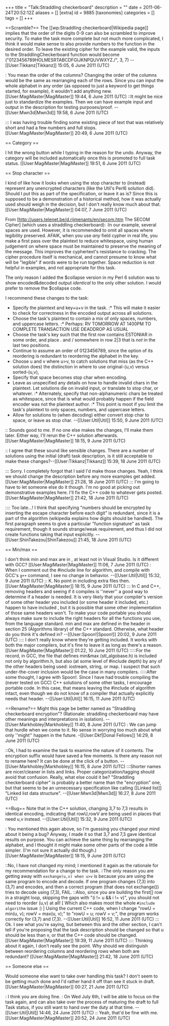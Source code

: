 +++
title = "Talk:Straddling checkerboard"
description = ""
date = 2011-06-24T20:52:12Z
aliases = []
[extra]
id = 9885
[taxonomies]
categories = []
tags = []
+++

==Scramble?==
The [[wp:Straddling checkerboard|Wikipedia page]] implies that the order of the digits 0-9 can also be scrambled to improve security. To make the task more complete but not much more complicated, I think it would make sense to also provide numbers to the function in the desired order. To leave the existing cipher for the example valid, the inputs to the StraddlingCheckerboard function would become ("0123456789HOLMESRTABCDFGIJKNPQUVWXYZ./", 3, 7) --[[User:Tikkanz|Tikkanz]] 15:05, 6 June 2011 (UTC)

: You mean the order of the columns? Changing the order of the columns would be the same as rearranging each of the rows. Since you can input the whole alphabet in any order (as opposed to just a keyword to get things started, for example), it wouldn't add anything new. [[User:MagiMaster|MagiMaster]] 19:44, 6 June 2011 (UTC)
::It might be nice just to standardize the examples. Then we can have example input and output in the description for testing purposes/proof. --[[User:Mwn3d|Mwn3d]] 19:58, 6 June 2011 (UTC)

::: I was having trouble finding some existing piece of text that was relatively short and had a few numbers and full stops. [[User:MagiMaster|MagiMaster]] 20:49, 6 June 2011 (UTC)

== Category ==

I hit the wrong button while I typing in the reason for the undo. Anyway, the category will be included automatically once this is promoted to full task status. [[User:MagiMaster|MagiMaster]] 19:51, 6 June 2011 (UTC)

== Stop character ==

I kind of like how it looks when using the stop character to (instead) represent any unencrypted characters (like the Util's Perl6 solution did). Should I put this as part of the specification, or leave it as is? Since this is supposed to be a demonstration of a historical method, how it was actually used should weigh in the decision, but I don't really know much about that. [[User:MagiMaster|MagiMaster]] 04:07, 7 June 2011 (UTC)

From [http://users.telenet.be/d.rijmenants/en/secom.htm The SECOM Cipher] (which uses a straddling checkerboard):
:In our example, several spaces are used. However, it is recommended to omit all spaces where legibility preserved.
AFAIK, when you use *any* field cypher in real life, you make a first pass over the plaintext to reduce whitespace, using human judgement on where space must be maintained to preserve the meaning of the message. This improves the cyphertext's resistance to cracking. The cipher procedure itself is mechanical, and cannot presume to know what will be "legible" if words were to be run together. Space reduction is not helpful in examples, and not appropriate for this task.

The only reason I added the $collapse version in my Perl 6 solution was to show encoded&decoded output *identical* to the only other solution. I would prefer to remove the $collapse code.

I recommend these changes to the task:
* Specify the plaintext and key+u+v in the task.
:* This will make it easier to check for correctness in the encoded output across all solutions.
* Choose the task's plaintext to contain a mix of only spaces, numbers, and uppercase letters.
:* Perhaps: RV TOMORROW AT 1400PM TO COMPLETE TRANSACTION USE DEADDROP AS USUAL
* Choose the task's key such that the first row contains ESTONIAR in some order, and place . and / somewhere in row 2|3 that is *not* in the last two positions.
* Continue to assume an order of 0123456789, since the option of its reordering is redundant to reordering the alphabet in the key.
* Choose u and v where u>v, to catch solutions that miss (as the C++ solution does) the distinction in where to use original-(u,v) versus sorted-(u,v),
* Specify that space becomes stop char when encoding.
* Leave as unspecified any details on how to handle invalid chars in the plaintext. Let solutions die on invalid input, or translate to stop char, or whatever.
:* Alternately, specify that non-alphanumeric chars be treated as whitespace, since that is what would probably happen if the field encoder was not the plaintext author.
:* This point is moot if you limit the task's plaintext to only spaces, numbers, and uppercase letters.
* Allow for solutions to (when decoding) either convert stop char to space, or leave as stop char.
--[[User:Util|Util]] 15:50, 9 June 2011 (UTC)

:: Sounds good to me. If no one else makes the changes, I'll make them later. Either way, I'll rerun the C++ solution afterwards. [[User:MagiMaster|MagiMaster]] 18:15, 9 June 2011 (UTC)

:: I agree that these sound like sensible changes. There are a number of solutions using the initial (draft) task description, is it still acceptable to make these changes?--[[User:Tikkanz|Tikkanz]] 15:39, 18 June 2011 (UTC)

::: Sorry. I completely forgot that I said I'd make those changes. Yeah, I think we should change the description before any more examples get added. [[User:MagiMaster|MagiMaster]] 21:28, 18 June 2011 (UTC)
::: I'm going to have to let someone else do it though. I'm no good at picking out demonstrative examples here. I'll fix the C++ code to whatever gets posted. [[User:MagiMaster|MagiMaster]] 21:42, 18 June 2011 (UTC)

:::: Too late...! I think that specifying "numbers should be encrypted by inserting the escape character before each digit" is redundant, since it is a part of the algorithm (wikipedia explains how digits should be handled). The first paragraph seems to give a particular "function signature" as task requirement, though it sounds strange/weak requirement, and thus I did not create functions taking that input explicitly. --[[User:ShinTakezou|ShinTakezou]] 21:45, 18 June 2011 (UTC)

== Min/max ==

I don't think min and max are in <algorithm>, at least not in Visual Studio. Is it different with GCC? [[User:MagiMaster|MagiMaster]] 11:06, 7 June 2011 (UTC)
: When I comment out the #include line for algorithm, and compile with GCC's `g++` command, I see no change in behavior. --[[User:Util|Util]] 15:32, 9 June 2011 (UTC)
:: K. No point in including extra files then. [[User:MagiMaster|MagiMaster]] 18:15, 9 June 2011 (UTC)
::: In C and C++, removing headers and seeing if it compiles is ''never'' a good way to determine if a header is needed. It is very likely that your compiler's version of some other header you included (or some header it included, etc.) happen to have included <algorithm>, but it is possible that some other implementation of those same headers won't. To make your code portable you should always make sure to include the right headers for all the functions you use, from the language standard. min and max are defined in the <algorithm> header in section 25 (Algorithms library) of the C++ standard. Otherwise, what header do you think it's defined in? --[[User:Spoon!|Spoon!]] 20:02, 9 June 2011 (UTC)
:::: I don't really know where they're getting included. It works with both the major compilers, but it's fine to leave it as long as there's a reason. [[User:MagiMaster|MagiMaster]] 01:22, 10 June 2011 (UTC)
:::::For the record, in GCC, the file that defines min&max (stl_algobase.h) is included not only by algorithm.h, but also (at some level of #include depth) by any of the other headers being used: iostream, string, or map. I suspect that such under-the-cover inclusion would be the case in many compilers.
:::::After some thought, I agree with Spoon!. Since I have had trouble compiling the (never tested on GCC) C++ solutions of some other tasks, I encourage portable code. In this case, that means leaving the #include of algorithm intact, even though we do not know of a compiler that actually explicitly needs that header. --[[User:Util|Util]] 16:15, 11 June 2011 (UTC)

==Rename?==
Might this page be better named as "Straddling checkerboard encryption"? (Rationale: straddling checkerboard may have other meanings and interpretations in isolation). --[[User:Markhobley|Markhobley]] 11:40, 8 June 2011 (UTC)
: We can jump that hurdle when we come to it. No sense in worrying too much about what only ''might'' happen in the future. –[[User:Dkf|Donal Fellows]] 14:29, 8 June 2011 (UTC)

::Ok, I had to examine the task to examine the nature of it contents. The encryption suffix would have saved a few moments. Is there any reason not to rename here? It can be done at the click of a button. --[[User:Markhobley|Markhobley]] 16:15, 8 June 2011 (UTC)
:::Shorter names are nicer/cleaner in lists and links. Proper categorization/tagging should avoid that confusion. Really, what else could it be? "Straddling checkerboard cipher" is probably a better name than the "encryption" one, but that seems to be an unnecessary specification like calling [[Linked list]] "Linked list data structure". --[[User:Mwn3d|Mwn3d]] 16:27, 8 June 2011 (UTC)

==Bug==
Note that in the C++ solution, changing 3,7 to 7,3 results in identical encoding, indicating that rowU,rowV are being used in places that need u,v instead. --[[User:Util|Util]] 15:32, 9 June 2011 (UTC)

: You mentioned this again above, so I'm guessing you changed your mind about it being a bug? Anyway, I made it so that 3,7 and 7,3 gave identical results on purpose. You can achieve the same thing by rearranging the alphabet, and I thought it might make some other parts of the code a little simpler. (I'm not sure it actually did though.) [[User:MagiMaster|MagiMaster]] 18:15, 9 June 2011 (UTC)

::No, I have not changed my mind; I mentioned it again as the rationale for my recommendation for a change to the task.
::The only reason you are getting away with `exchange(u,v) when u>v` is because you are using the same program to encode and decode. If one program changes (7,3) into (3,7) and encodes, and then a correct program (that does not exchange()) tries to decode using (7,3), FAIL.
::Also, since you are building the first[] row in a straight loop, skipping the gaps with "(i != u && i != v)", you should not need to reorder (u,v) at all! [ Which also makes moot the whole `#include algorithm` issue :) ] Using the current C++ code, when I change "rowU = min(u, v); rowV = max(u, v);" to "rowU = u; rowV = v;", the program works correctly for (3,7) and (7,3). --[[User:Util|Util]] 16:52, 11 June 2011 (UTC)
::: Ok. I see what you're saying, but between this and the other section, I can't tell if you're proposing that the task description should be changed so that u should be less than v, or that the C++ code should be changed. [[User:MagiMaster|MagiMaster]] 19:39, 11 June 2011 (UTC)
:::: Thinking about it again, I don't really see the point. Why should we distinguish between reordering columns and reordering rows when both are redundant? [[User:MagiMaster|MagiMaster]] 21:42, 18 June 2011 (UTC)

== Someone else ==

Would someone else want to take over handling this task? I don't seem to be getting much done and I'd rather hand it off than see it stuck in draft. [[User:MagiMaster|MagiMaster]] 00:27, 21 June 2011 (UTC)

: I think you are doing fine.
: On Wed July 6th, I will be able to focus on the task again, and can also take over the process of maturing the draft to full Task status, if you still want to hand over the duty at that time. --[[User:Util|Util]] 14:46, 24 June 2011 (UTC)
:: Yeah, that'd be fine with me. [[User:MagiMaster|MagiMaster]] 20:52, 24 June 2011 (UTC)
